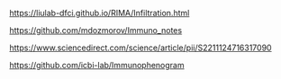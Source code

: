 https://liulab-dfci.github.io/RIMA/Infiltration.html


https://github.com/mdozmorov/Immuno_notes


https://www.sciencedirect.com/science/article/pii/S2211124716317090


https://github.com/icbi-lab/Immunophenogram

